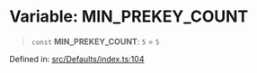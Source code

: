 # Variable: MIN\_PREKEY\_COUNT

> `const` **MIN\_PREKEY\_COUNT**: `5` = `5`

Defined in: [src/Defaults/index.ts:104](https://github.com/Fokusdotid/bail/blob/82f46c566476ac566bfd781dede14412fcdfb787/src/Defaults/index.ts#L104)
